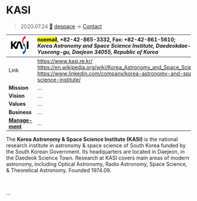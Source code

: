 # KASI
> 2020.07.24 [🚀](../index/index.md) [despace](index.md) → [Contact](contact.md)

|[![](f/contact/k/kasi_logo1_thumb.png)](f/contact/k/kasi_logo1.png)|<mark>noemail</mark>, +82-42-865-3332, Fax: +82-42-861-5610;<br> *Korea Astronomy and Space Science Institute, Daedeokdae-ro 776, Yuseong-gu, Daejeon 34055, Republic of Korea*|
|:--|:--|
|Link|<https://www.kasi.re.kr/><br> <https://en.wikipedia.org/wiki/Korea_Astronomy_and_Space_Science_Institute><br> <https://www.linkedin.com/company/korea-astronomy-and-space-science-institute/>|
|**Mission**|…|
|**Vision**|…|
|**Values**|…|
|**Business**|…|
|**[Manage-<br>ment](mgmt.md)**|…|

The **Korea Astronomy & Space Science Institute (KASI)** is the national research institute in astronomy & space science of South Korea funded by the South Korean Government. Its headquarters are located in Daejeon, in the Daedeok Science Town. Research at KASI covers main areas of modern astronomy, including Optical Astronomy, Radio Astronomy, Space Science, & Theoretical Astronomy. Founded 1974.09.

<p style="page-break-after:always"> </p>

…

